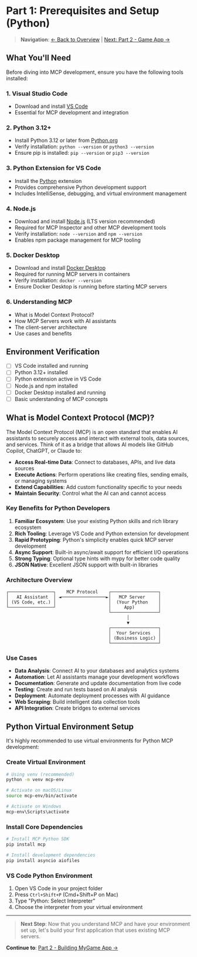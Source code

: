 # Part 1: Prerequisites and Setup (Python)

> **Navigation**: [← Back to Overview](README-python.md) | [Next: Part 2 - Game App →](part2-game-app-python.md)

## What You'll Need
Before diving into MCP development, ensure you have the following tools installed:

### 1. Visual Studio Code
- Download and install [VS Code](https://code.visualstudio.com/)
- Essential for MCP development and integration

### 2. Python 3.12+
- Install Python 3.12 or later from [Python.org](https://www.python.org/downloads/)
- Verify installation: `python --version` or `python3 --version`
- Ensure pip is installed: `pip --version` or `pip3 --version`

### 3. Python Extension for VS Code
- Install the [Python](https://marketplace.visualstudio.com/items?itemName=ms-python.python) extension
- Provides comprehensive Python development support
- Includes IntelliSense, debugging, and virtual environment management

### 4. Node.js
- Download and install [Node.js](https://nodejs.org/) (LTS version recommended)
- Required for MCP Inspector and other MCP development tools
- Verify installation: `node --version` and `npm --version`
- Enables npm package management for MCP tooling

### 5. Docker Desktop
- Download and install [Docker Desktop](https://www.docker.com/products/docker-desktop/)
- Required for running MCP servers in containers
- Verify installation: `docker --version`
- Ensure Docker Desktop is running before starting MCP servers

### 6. Understanding MCP
- What is Model Context Protocol?
- How MCP Servers work with AI assistants
- The client-server architecture
- Use cases and benefits

## Environment Verification
- [ ] VS Code installed and running
- [ ] Python 3.12+ installed
- [ ] Python extension active in VS Code
- [ ] Node.js and npm installed
- [ ] Docker Desktop installed and running
- [ ] Basic understanding of MCP concepts

## What is Model Context Protocol (MCP)?

The Model Context Protocol (MCP) is an open standard that enables AI assistants to securely access and interact with external tools, data sources, and services. Think of it as a bridge that allows AI models like GitHub Copilot, ChatGPT, or Claude to:

- **Access Real-time Data**: Connect to databases, APIs, and live data sources
- **Execute Actions**: Perform operations like creating files, sending emails, or managing systems
- **Extend Capabilities**: Add custom functionality specific to your needs
- **Maintain Security**: Control what the AI can and cannot access

### Key Benefits for Python Developers

1. **Familiar Ecosystem**: Use your existing Python skills and rich library ecosystem
2. **Rich Tooling**: Leverage VS Code and Python extension for development
3. **Rapid Prototyping**: Python's simplicity enables quick MCP server development
4. **Async Support**: Built-in async/await support for efficient I/O operations
5. **Strong Typing**: Optional type hints with mypy for better code quality
6. **JSON Native**: Excellent JSON support with built-in libraries

### Architecture Overview

```
┌─────────────────┐    MCP Protocol    ┌──────────────────┐
│   AI Assistant  │ ◄─────────────────►│   MCP Server     │
│ (VS Code, etc.) │                    │  (Your Python    │
└─────────────────┘                    │     App)         │
                                       └──────────────────┘
                                              │
                                              ▼
                                       ┌──────────────────┐
                                       │  Your Services   │
                                       │ (Business Logic) │
                                       └──────────────────┘
```

### Use Cases

- **Data Analysis**: Connect AI to your databases and analytics systems
- **Automation**: Let AI assistants manage your development workflows
- **Documentation**: Generate and update documentation from live code
- **Testing**: Create and run tests based on AI analysis
- **Deployment**: Automate deployment processes with AI guidance
- **Web Scraping**: Build intelligent data collection tools
- **API Integration**: Create bridges to external services

## Python Virtual Environment Setup

It's highly recommended to use virtual environments for Python MCP development:

### Create Virtual Environment
```bash
# Using venv (recommended)
python -m venv mcp-env

# Activate on macOS/Linux
source mcp-env/bin/activate

# Activate on Windows
mcp-env\Scripts\activate
```

### Install Core Dependencies
```bash
# Install MCP Python SDK
pip install mcp

# Install development dependencies
pip install asyncio aiofiles
```

### VS Code Python Environment
1. Open VS Code in your project folder
2. Press `Ctrl+Shift+P` (Cmd+Shift+P on Mac)
3. Type "Python: Select Interpreter"
4. Choose the interpreter from your virtual environment

---

> **Next Step**: Now that you understand MCP and have your environment set up, let's build your first application that uses existing MCP servers.

**Continue to**: [Part 2 - Building MyGame App →](part2-game-app-python.md)
